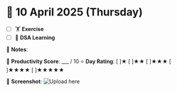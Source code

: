 # 📅 10 April 2025 (Thursday)

- [ ] 🏋️ **Exercise**
- [ ] 📘 **DSA Learning**

📝 **Notes**: 

🎯 **Productivity Score**: ___ / 10
⭐ **Day Rating**: [ ]★ [ ]★★ [ ]★★★ [ ]★★★★ [ ]★★★★★

📸 **Screenshot**: ![Upload here](images/2025-04-10.png)
